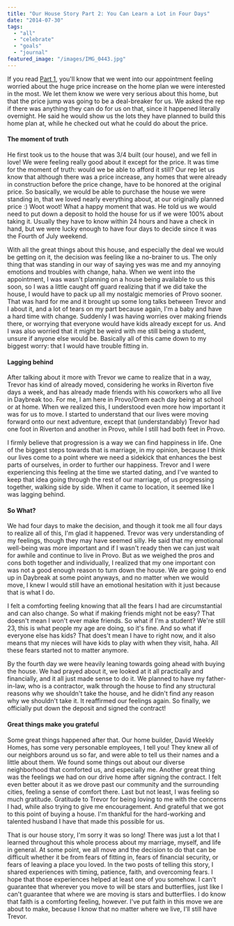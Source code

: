 ```yaml
---
title: "Our House Story Part 2: You Can Learn a Lot in Four Days"
date: "2014-07-30"
tags:
  - "all"
  - "celebrate"
  - "goals"
  - "journal"
featured_image: "/images/IMG_0443.jpg"
---
```


If you read [Part 1](http://freshlymarried.com/our-house-story-part-1-timing-is-everything/), you'll know that we went into our appointment feeling worried about the huge price increase on the home plan we were interested in the most. We let them know we were very serious about this home, but that the price jump was going to be a deal-breaker for us. We asked the rep if there was anything they can do for us on that, since it happened literally overnight. He said he would show us the lots they have planned to build this home plan at, while he checked out what he could do about the price.

#### The moment of truth

He first took us to the house that was 3/4 built (our house), and we fell in love! We were feeling really good about it except for the price. It was time for the moment of truth: would we be able to afford it still? Our rep let us know that although there was a price increase, any homes that were already in construction before the price change, have to be honored at the original price. So basically, we would be able to purchase the house we were standing in, that we loved nearly everything about, at our originally planned price :) Woot woot! What a happy moment that was. He told us we would need to put down a deposit to hold the house for us if we were 100% about taking it. Usually they have to know within 24 hours and have a check in hand, but we were lucky enough to have four days to decide since it was the Fourth of July weekend.

With all the great things about this house, and especially the deal we would be getting on it, the decision was feeling like a no-brainer to us. The only thing that was standing in our way of saying yes was me and my annoying emotions and troubles with change, haha. When we went into the appointment, I was wasn't planning on a house being available to us this soon, so I was a little caught off guard realizing that if we did take the house, I would have to pack up all my nostalgic memories of Provo sooner. That was hard for me and it brought up some long talks between Trevor and I about it, and a lot of tears on my part because again, I'm a baby and have a hard time with change. Suddenly I was having worries over making friends there, or worrying that everyone would have kids already except for us. And I was also worried that it might be weird with me still being a student, unsure if anyone else would be. Basically all of this came down to my biggest worry: that I would have trouble fitting in.

#### Lagging behind

After talking about it more with Trevor we came to realize that in a way, Trevor has kind of already moved, considering he works in Riverton five days a week, and has already made friends with his coworkers who all live in Daybreak too. For me, I am here in Provo/Orem each day being at school or at home. When we realized this, I understood even more how important it was for us to move. I started to understand that our lives were moving forward onto our next adventure, except that (understandably) Trevor had one foot in Riverton and another in Provo, while I still had both feet in Provo.

I firmly believe that progression is a way we can find happiness in life. One of the biggest steps towards that is marriage, in my opinion, because I think our lives come to a point where we need a sidekick that enhances the best parts of ourselves, in order to further our happiness. Trevor and I were experiencing this feeling at the time we started dating, and I've wanted to keep that idea going through the rest of our marriage, of us progressing together, walking side by side. When it came to location, it seemed like I was lagging behind.

#### So What?

We had four days to make the decision, and though it took me all four days to realize all of this, I'm glad it happened. Trevor was very understanding of my feelings, though they may have seemed silly. He said that my emotional well-being was more important and if I wasn't ready then we can just wait for awhile and continue to live in Provo. But as we weighed the pros and cons both together and individually, I realized that my one important con was not a good enough reason to turn down the house. We are going to end up in Daybreak at some point anyways, and no matter when we would move, I knew I would still have an emotional hesitation with it just because that is what I do.

I felt a comforting feeling knowing that all the fears I had are circumstantial and can also change. So what if making friends might not be easy? That doesn't mean I won't ever make friends. So what if I'm a student? We're still 23, this is what people my age are doing, so it's fine. And so what if everyone else has kids? That does't mean I have to right now, and it also means that my nieces will have kids to play with when they visit, haha. All these fears started not to matter anymore.

By the fourth day we were heavily leaning towards going ahead with buying the house. We had prayed about it, we looked at it all practically and financially, and it all just made sense to do it. We planned to have my father-in-law, who is a contractor, walk through the house to find any structural reasons why we shouldn't take the house, and he didn't find any reason why we shouldn't take it. It reaffirmed our feelings again. So finally, we officially put down the deposit and signed the contract!

#### Great things make you grateful

Some great things happened after that. Our home builder, David Weekly Homes, has some very personable employees, I tell you! They knew all of our neighbors around us so far, and were able to tell us their names and a little about them. We found some things out about our diverse neighborhood that comforted us, and especially me. Another great thing was the feelings we had on our drive home after signing the contract. I felt even better about it as we drove past our community and the surrounding cities, feeling a sense of comfort there. Last but not least, I was feeling so much gratitude. Gratitude to Trevor for being loving to me with the concerns I had, while also trying to give me encouragement. And grateful that we got to this point of buying a house. I'm thankful for the hard-working and talented husband I have that made this possible for us.

That is our house story, I'm sorry it was so long! There was just a lot that I learned throughout this whole process about my marriage, myself, and life in general. At some point, we all move and the decision to do that can be difficult whether it be from fears of fitting in, fears of financial security, or fears of leaving a place you loved. In the two posts of telling this story, I shared experiences with timing, patience, faith, and overcoming fears. I hope that those experiences helped at least one of you somehow. I can't guarantee that wherever you move to will be stars and butterflies, just like I can't guarantee that where we are moving is stars and butterflies. I do know that faith is a comforting feeling, however. I've put faith in this move we are about to make, because I know that no matter where we live, I'll still have Trevor.
